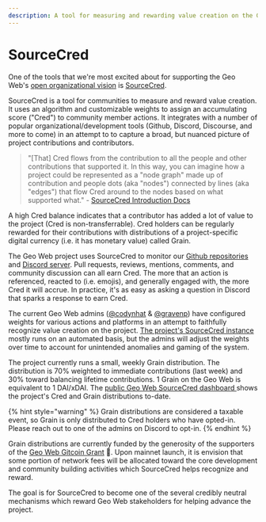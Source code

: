 ```yaml
---
description: A tool for measuring and rewarding value creation on the Geo Web project.
---
```


# SourceCred

One of the tools that we're most excited about for supporting the Geo Web's [open organizational vision](open-org.md) is [SourceCred](https://sourcecred.io/).

SourceCred is a tool for communities to measure and reward value creation. It uses an algorithm and customizable weights to assign an accumulating score \("Cred"\) to community member actions. It integrates with a number of popular organizational/development tools \(Github, Discord, Discourse, and more to come\) in an attempt to to capture a broad, but nuanced picture of project contributions and contributors.

> "\[That\] Cred flows from the contribution to all the people and other contributions that supported it. In this way, you can imagine how a project could be represented as a "node graph" made up of contribution and people dots \(aka "nodes"\) connected by lines \(aka "edges"\) that flow Cred around to the nodes based on what supported what." - [SourceCred Introduction Docs](https://sourcecred.io/docs)

A high Cred balance indicates that a contributor has added a lot of value to the project \(Cred is non-transferrable\). Cred holders can be regularly rewarded for their contributions with distributions of a project-specific digital currency \(i.e. it has monetary value\) called Grain.

The Geo Web project uses SourceCred to monitor our [Github repositories](https://github.com/Geo-Web-Project) and [Discord server](https://discord.com/invite/reXgPru7ck). Pull requests, reviews, mentions, comments, and community discussion can all earn Cred. The more that an action is referenced, reacted to \(i.e. emojis\), and generally engaged with, the more Cred it will accrue. In practice, it's as easy as asking a question in Discord that sparks a response to earn Cred.

The current Geo Web admins \([@codynhat](https://github.com/codynhat) & [@gravenp](https://github.com/gravenp)\) have configured weights for various actions and platforms in an attempt to faithfully recognize value creation on the project. [The project's SourceCred instance](https://github.com/Geo-Web-Project/sourcecred-instance) mostly runs on an automated basis, but the admins will adjust the weights over time to account for unintended anomalies and gaming of the system.

The project currently runs a small, weekly Grain distribution. The distribution is 70% weighted to immediate contributions \(last week\) and 30% toward balancing lifetime contributions. 1 Grain on the Geo Web is equivalent to 1 DAI/xDAI. The [public Geo Web SourceCred dashboard ](https://geo-web-project.github.io/sourcecred-instance/#/explorer)shows the project's Cred and Grain distributions to-date.

{% hint style="warning" %}
Grain distributions are considered a taxable event, so Grain is only distributed to Cred holders who have opted-in. Please reach out to one of the admins on Discord to opt-in.
{% endhint %}

Grain distributions are currently funded by the generosity of the supporters of the [Geo Web Gitcoin Grant](https://gitcoin.co/grants/1403/the-geo-web) 🙏. Upon mainnet launch, it is envision that some portion of network fees will be allocated toward the core development and community building activities which SourceCred helps recognize and reward.

The goal is for SourceCred to become one of the several credibly neutral mechanisms which reward Geo Web stakeholders for helping advance the project.

